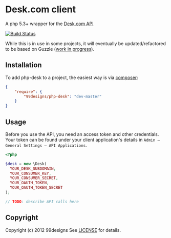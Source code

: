 Desk.com client
===============

A php 5.3+ wrapper for the [Desk.com API](http://dev.desk.com/)

[![Build Status](https://travis-ci.org/99designs/php-desk.png)](https://travis-ci.org/99designs/php-desk)

While this is in use in some projects, it will eventually be updated/refactored to be based on Guzzle ([work in progress](https://github.com/bradfeehan/php-desk)).

Installation
------------

To add php-desk to a project, the easiest way is via [composer](http://getcomposer.com):

```json
{
    "require": {
        "99designs/php-desk": "dev-master"
    }
}
```

Usage
-----

Before you use the API, you need an access token and other credentials. Your token can be found under your client application's details in `Admin — General Settings — API Applications`.

```php
<?php

$desk = new \Desk(
  YOUR_DESK_SUBDOMAIN,
  YOUR_CONSUMER_KEY,
  YOUR_CONSUMER_SECRET,
  YOUR_OAUTH_TOKEN,
  YOUR_OAUTH_TOKEN_SECRET
);

// TODO: describe API calls here

```

Copyright
---------

Copyright (c) 2012 99designs See [LICENSE](https://github.com/99designs/php-desk/blob/master/LICENSE) for details.

